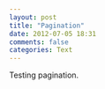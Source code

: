 ```yaml
---
layout: post
title: "Pagination"
date: 2012-07-05 18:31
comments: false
categories: Text 
---
```


Testing pagination.
